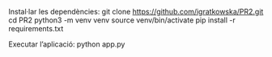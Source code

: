 Instal·lar les dependències:
git clone https://github.com/igratkowska/PR2.git
cd PR2
python3 -m venv venv
source venv/bin/activate
pip install -r requirements.txt

Executar l’aplicació:
python app.py
